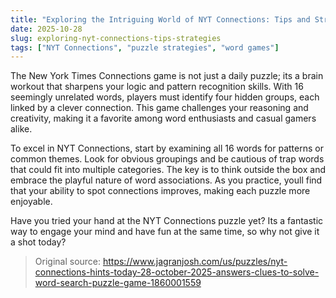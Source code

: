```yaml
---
title: "Exploring the Intriguing World of NYT Connections: Tips and Strategies"
date: 2025-10-28
slug: exploring-nyt-connections-tips-strategies
tags: ["NYT Connections", "puzzle strategies", "word games"]
---
```


The New York Times Connections game is not just a daily puzzle; its a brain workout that sharpens your logic and pattern recognition skills. With 16 seemingly unrelated words, players must identify four hidden groups, each linked by a clever connection. This game challenges your reasoning and creativity, making it a favorite among word enthusiasts and casual gamers alike.

To excel in NYT Connections, start by examining all 16 words for patterns or common themes. Look for obvious groupings and be cautious of trap words that could fit into multiple categories. The key is to think outside the box and embrace the playful nature of word associations. As you practice, youll find that your ability to spot connections improves, making each puzzle more enjoyable.

Have you tried your hand at the NYT Connections puzzle yet? Its a fantastic way to engage your mind and have fun at the same time, so why not give it a shot today?
> Original source: https://www.jagranjosh.com/us/puzzles/nyt-connections-hints-today-28-october-2025-answers-clues-to-solve-word-search-puzzle-game-1860001559